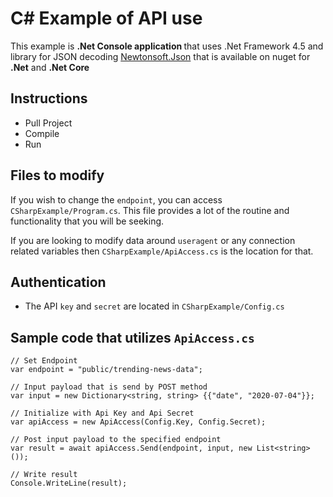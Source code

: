 # C# Example of API use

This example is <b>.Net Console application </b> that uses .Net Framework 4.5 and library for JSON decoding [Newtonsoft.Json](https://www.nuget.org/packages/Newtonsoft.Json/) that is available on nuget for <b>.Net</b> and <b>.Net Core</b>

## Instructions

* Pull Project
* Compile
* Run 

## Files to modify
If you wish to change the `endpoint`, you can access `CSharpExample/Program.cs`. This file provides a lot of the routine and functionality that you will be seeking.

If you are looking to modify data around `useragent` or any connection related variables then `CSharpExample/ApiAccess.cs` is the location for that.

## Authentication

* The API `key` and `secret` are located in `CSharpExample/Config.cs`

## Sample code that utilizes `ApiAccess.cs`

```
// Set Endpoint
var endpoint = "public/trending-news-data";

// Input payload that is send by POST method
var input = new Dictionary<string, string> {{"date", "2020-07-04"}};

// Initialize with Api Key and Api Secret
var apiAccess = new ApiAccess(Config.Key, Config.Secret);

// Post input payload to the specified endpoint
var result = await apiAccess.Send(endpoint, input, new List<string>());

// Write result
Console.WriteLine(result);
```
